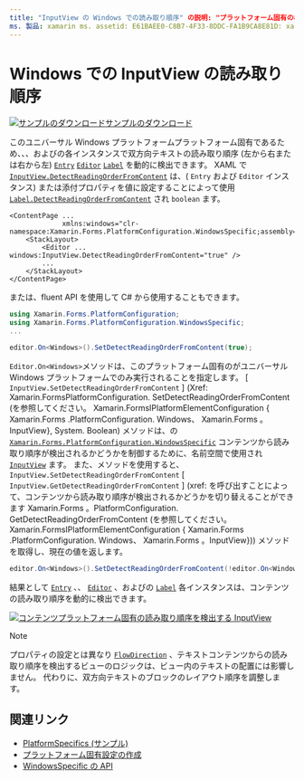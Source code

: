 ```yaml
---
title: "InputView の Windows での読み取り順序" の説明: "プラットフォーム固有の機能を使用すると、特定のプラットフォームでのみ使用でき、カスタムレンダラーや特殊効果を実装することはできません。 この記事では、双方向テキストの読み取り順序を動的に検出できるようにする、Windows プラットフォーム固有のを使用する方法について説明します。
ms. 製品: xamarin ms. assetid: E61BAEE0-C8B7-4F33-8DDC-FA1B9CA8E81D: xamarin-forms author: davidbritch ms. author: dabritch ms. date: 10/24/2018 no loc: [ Xamarin.Forms , Xamarin.Essentials ]
---
```


# <a name="inputview-reading-order-on-windows"></a>Windows での InputView の読み取り順序

[![サンプルのダウンロード](~/media/shared/download.png)サンプルのダウンロード](https://docs.microsoft.com/samples/xamarin/xamarin-forms-samples/userinterface-platformspecifics)

このユニバーサル Windows プラットフォームプラットフォーム固有であるため、、、およびの各インスタンスで双方向テキストの読み取り順序 (左から右または右から左) [`Entry`](xref:Xamarin.Forms.Entry) [`Editor`](xref:Xamarin.Forms.Editor) [`Label`](xref:Xamarin.Forms.Label) を動的に検出できます。 XAML で [`InputView.DetectReadingOrderFromContent`](xref:Xamarin.Forms.PlatformConfiguration.WindowsSpecific.InputView.DetectReadingOrderFromContentProperty) は、( `Entry` および `Editor` インスタンス) または添付プロパティを値に設定することによって使用 [`Label.DetectReadingOrderFromContent`](xref:Xamarin.Forms.PlatformConfiguration.WindowsSpecific.Label.DetectReadingOrderFromContentProperty) され `boolean` ます。

```xaml
<ContentPage ...
             xmlns:windows="clr-namespace:Xamarin.Forms.PlatformConfiguration.WindowsSpecific;assembly=Xamarin.Forms.Core">
    <StackLayout>
        <Editor ... windows:InputView.DetectReadingOrderFromContent="true" />
        ...
    </StackLayout>
</ContentPage>
```

または、fluent API を使用して C# から使用することもできます。

```csharp
using Xamarin.Forms.PlatformConfiguration;
using Xamarin.Forms.PlatformConfiguration.WindowsSpecific;
...

editor.On<Windows>().SetDetectReadingOrderFromContent(true);
```

`Editor.On<Windows>`メソッドは、このプラットフォーム固有のがユニバーサル Windows プラットフォームでのみ実行されることを指定します。 [ `InputView.SetDetectReadingOrderFromContent` ] (Xref: Xamarin.FormsPlatformConfiguration. SetDetectReadingOrderFromContent (を参照してください。 Xamarin.FormsIPlatformElementConfiguration { Xamarin.Forms .PlatformConfiguration. Windows、 Xamarin.Forms 。InputView}, System. Boolean) メソッドは、の [`Xamarin.Forms.PlatformConfiguration.WindowsSpecific`](xref:Xamarin.Forms.PlatformConfiguration.WindowsSpecific) コンテンツから読み取り順序が検出されるかどうかを制御するために、名前空間で使用され [`InputView`](xref:Xamarin.Forms.InputView) ます。 また、メソッドを使用すると、 `InputView.SetDetectReadingOrderFromContent` [ `InputView.GetDetectReadingOrderFromContent` ] (xref: を呼び出すことによって、コンテンツから読み取り順序が検出されるかどうかを切り替えることができます Xamarin.Forms 。PlatformConfiguration. GetDetectReadingOrderFromContent (を参照してください。 Xamarin.FormsIPlatformElementConfiguration { Xamarin.Forms .PlatformConfiguration. Windows、 Xamarin.Forms 。InputView})) メソッドを取得し、現在の値を返します。

```csharp
editor.On<Windows>().SetDetectReadingOrderFromContent(!editor.On<Windows>().GetDetectReadingOrderFromContent());
```

結果として [`Entry`](xref:Xamarin.Forms.Entry) 、、 [`Editor`](xref:Xamarin.Forms.Editor) 、およびの [`Label`](xref:Xamarin.Forms.Label) 各インスタンスは、コンテンツの読み取り順序を動的に検出できます。

[![コンテンツプラットフォーム固有の読み取り順序を検出する InputView](inputview-reading-order-images/editor-readingorder.png "コンテンツプラットフォーム固有の読み取り順序を検出する InputView")](inputview-reading-order-images/editor-readingorder-large.png#lightbox "コンテンツプラットフォーム固有の読み取り順序を検出する InputView")

> [!NOTE]
> プロパティの設定とは異なり [`FlowDirection`](xref:Xamarin.Forms.VisualElement.FlowDirection) 、テキストコンテンツからの読み取り順序を検出するビューのロジックは、ビュー内のテキストの配置には影響しません。 代わりに、双方向テキストのブロックのレイアウト順序を調整します。

## <a name="related-links"></a>関連リンク

- [PlatformSpecifics (サンプル)](https://docs.microsoft.com/samples/xamarin/xamarin-forms-samples/userinterface-platformspecifics)
- [プラットフォーム固有設定の作成](~/xamarin-forms/platform/platform-specifics/index.md#creating-platform-specifics)
- [WindowsSpecific の API](xref:Xamarin.Forms.PlatformConfiguration.WindowsSpecific)

